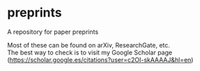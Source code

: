 # preprints
A repository for paper preprints

Most of these can be found on arXiv, ResearchGate, etc.  
The best way to check is to visit my Google Scholar page
(https://scholar.google.es/citations?user=c2OI-skAAAAJ&hl=en)

